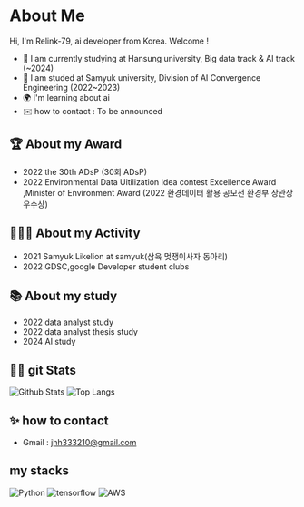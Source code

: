 
# About Me

Hi, I'm Relink-79, ai developer from Korea. Welcome !

- 🏫 I am currently studying at Hansung university, Big data track & AI track (~2024)
- 🤫 I am studed at Samyuk university, Division of AI Convergence Engineering (2022~2023)
- 🌍 I'm learning about ai
- ✉️ how to contact :  To be announced

## 🏆 About my Award
- 2022 the 30th ADsP (30회 ADsP)
- 2022 Environmental Data Uitilization Idea contest Excellence Award ,Minister of Environment Award (2022 환경데이터 활용 공모전 환경부 장관상 우수상)

## 👩🏻‍💻 About my Activity
- 2021 Samyuk Likelion at samyuk(삼육 멋쟁이사자 동아리)
- 2022 GDSC,google Developer student clubs
   
## 📚 About my study
- 2022 data analyst study
- 2022 data analyst thesis study
- 2024 AI study

## 👨‍💻 git Stats

![Github Stats](https://github-readme-stats.vercel.app/api?username=relink-79)
![Top Langs](https://github-readme-stats.vercel.app/api/top-langs/?username=relink-79)

## ✨ how to contact
- Gmail : jhh333210@gmail.com

## my stacks
<p>
<img alt="Python" src ="https://img.shields.io/badge/Python-3776AB.svg?&style=plastic&logo=Python&logoColor=white"/>
<img alt="tensorflow" src ="https://img.shields.io/badge/TensorFlow-FF6F00.svg?&style=plastic&logo=Tensorflow&logoColor=white"/>
<img alt="AWS" src ="https://img.shields.io/badge/AWS-FF9900.svg?&style=plastic&logo=amazonwebservices&logoColor=white"/>
</p>
